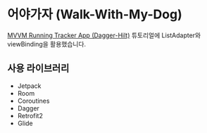 어야가자 (Walk-With-My-Dog)
==
[MVVM Running Tracker App (Dagger-Hilt)](https://www.youtube.com/playlist?list=PLQkwcJG4YTCQ6emtoqSZS2FVwZR9FT3BV) 튜토리얼에 ListAdapter와 viewBinding을 활용했습니다.
   
   
## 사용 라이브러리

* Jetpack
* Room
* Coroutines
* Dagger
* Retrofit2
* Glide
   





